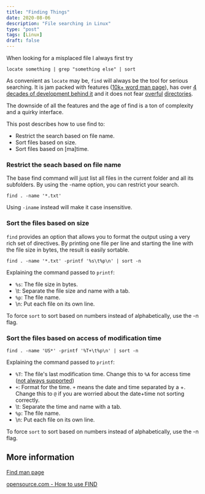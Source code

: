 ```yaml
---
title: "Finding Things"
date: 2020-08-06
description: "File searching in Linux"
type: "post"
tags: [Linux]
draft: false
---
```


When looking for a misplaced file I always first try
```
locate something | grep "something else" | sort
```

As convenient as `locate` may be, `find` will always be the tool for serious searching. It is jam packed with features ([10k+ word man page](https://man7.org/linux/man-pages/man1/find.1.html)), has over [4 decades of development behind it](https://en.wikipedia.org/wiki/Research_Unix) and it does not fear [overful](https://unix.stackexchange.com/questions/120077/the-ls-command-is-not-working-for-a-directory-with-a-huge-number-of-files) [directories](https://unix.stackexchange.com/questions/38955/argument-list-too-long-for-ls).

The downside of all the features and the age of find is a ton of complexity and a quirky interface.

This post describes how to use find to:

- Restrict the search based on file name.
- Sort files based on size.
- Sort files based on [ma]time.

### Restrict the seach based on file name

The base find command will just list all files in the current folder and all its subfolders. By using the -name option, you can restrict your search.

```
find . -name '*.txt'
```

Using `-iname` instead will make it case insensitive.

### Sort the files based on size

`find` provides an option that allows you to format the output using a very rich set of directives. By printing one file per line and starting the line with the file size in bytes, the result is easily sortable.

```
find . -name '*.txt' -printf '%s\t%p\n' | sort -n
```

Explaining the command passed to `printf`:

- `%s`: The file size in bytes.
- \t: Separate the file size and name with a tab.
- `%p`: The file name. 
- \n: Put each file on its own line.

To force `sort` to sort based on numbers instead of alphabetically, use the -n flag.

### Sort the files based on access of modification time

```
find . -name 'US*' -printf '%T+\t%p\n' | sort -n
```

Explaining the command passed to `printf`:

- `%T`: The file's last modification time. Change this to `%A` for access time ([not always supported](https://www.linuxquestions.org/questions/linux-software-2/what-is-noatime-how-can-i-mount-a-partition-with-noatime-393617/))
- `+`: Format for the time. `+` means the date and time separated by a +. Change this to `@` if you are worried about the date+time not sorting correctly.
- \t: Separate the time and name with a tab.
- `%p`: The file name. 
- \n: Put each file on its own line.

To force `sort` to sort based on numbers instead of alphabetically, use the -n flag.

## More information

[Find man page](https://man7.org/linux/man-pages/man1/find.1.html)

[opensource.com - How to use FIND](https://opensource.com/article/18/4/how-use-find-linux)


